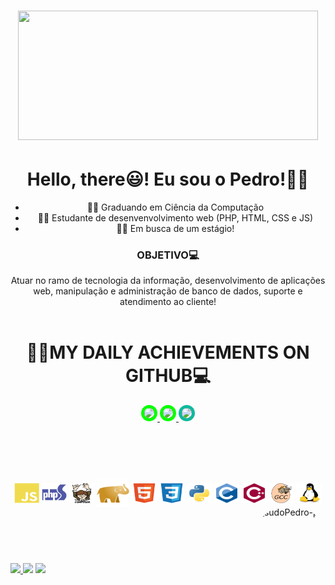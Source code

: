 ###
<main>
  <div class="container">
  <div class="gif-image">
  <h1 align="center">
    <a>
      <img src="https://i.pinimg.com/originals/b4/e3/71/b4e371619042d1e80918d09904e90f7d.gif" width="480" height="207" frameBorder="0" class="giphy-embed">
    </a>
  </h1>
</div>



 <h1 align="center">Hello, there😃! Eu sou o Pedro!🐱‍💻</h1>
 
<div class="sobre">
  <header>
    <ul>
      <li> 👨‍💻 Graduando em Ciência da Computação </li>
      <li> 🐱‍👤 Estudante de desenvenvolvimento web (PHP, HTML, CSS e JS) </li>
      <li> 🐱‍🏍 Em busca de um estágio! </li>
    </ul>
    <aside>
      <article>
         <h1>OBJETIVO💻</h1>
            <p> Atuar no ramo de tecnologia da informação, desenvolvimento de aplicações web, manipulação e administração de banco de dados, suporte e atendimento                  ao cliente!</p>
      </article>
    </aside>
  </header> 
</div>


  <div align="center">
    <header>
       <h1> 🐱‍💻MY DAILY ACHIEVEMENTS ON GITHUB💻 </h1>
       <a href="https://github.com/sudoAptIPedro">
       <img style="border: 5px solid rgb(9, 255, 0); border-radius:50px;" height="180em"
          src="https://github-readme-stats.vercel.app/api?username=sudoAptIPedro&show_icons=true&theme=blue-green&include_all_commits=true&count_private=true"/>
       <img style="border: 5px solid rgb(9, 255, 0); border-radius:50px;" height="180em"
          src="https://github-readme-stats.vercel.app/api/top-langs/?username=sudoAptIPedro&layout=compact&langs_count=7&theme=blue-green"/>
       <img style="border: 5px solid rgb(14, 185, 157); border-radius:50px;" height="30em"
          src ="https://img.shields.io/github/followers/sudoAptIPedro.svg?style=social&label=Follow&maxAge=2592000"/> </a>
    </header>
  </div>
  
  <br>
  
<div style="display: inline_block"><br>
  <header>
   <img align="center" alt="sudoPedro-Js" height="32" width="40" src="https://raw.githubusercontent.com/devicons/devicon/master/icons/javascript/javascript-plain.svg">
   <img align="center" alt="sudoPedro-PHP" height="32" width="40" src="https://raw.githubusercontent.com/devicons/devicon/master/icons/phpstorm/phpstorm-plain.svg">
  <img align="center" alt="sudoPedro-COMPOSER" height="32" width="40" src="https://raw.githubusercontent.com/devicons/devicon/master/icons/composer/composer-original.svg">
  <img align="center" alt="sudoPedro-COMPOSER2" height="44" width="52" src="https://raw.githubusercontent.com/devicons/devicon/master/icons/ceylon/ceylon-original.svg">
   <img align="center" alt="sudoPedro-HTML" height="32" width="40" src="https://raw.githubusercontent.com/devicons/devicon/master/icons/html5/html5-original.svg">
   <img align="center" alt="sudoPedro-CSS" height="32" width="40" src="https://raw.githubusercontent.com/devicons/devicon/master/icons/css3/css3-original.svg">
   <img align="center" alt="sudoPedro-Python" height="32" width="40" src="https://raw.githubusercontent.com/devicons/devicon/master/icons/python/python-original.svg">
   <img align="center" alt="sudoPedro-C" height="32" width="40" src="https://raw.githubusercontent.com/devicons/devicon/master/icons/c/c-original.svg">
   <img align="center" alt="sudoPedro-C++" height="32" width="40" src="https://raw.githubusercontent.com/devicons/devicon/master/icons/cplusplus/cplusplus-plain.svg">
   <img align="center" alt="sudoPedro-gnu" height="32" width="40" src="https://raw.githubusercontent.com/devicons/devicon/master/icons/gcc/gcc-original.svg">
   <img align="center" alt="sudoPedro-linux" height="32" width="40" src="https://raw.githubusercontent.com/devicons/devicon/master/icons/linux/linux-original.svg">
   <img align="right" alt="sudoPedro-pic" height="152" style="border-radius:50px;" src="https://cdn.discordapp.com/attachments/872577984173858867/908172704522338344/download20211103224102.png">
  </header>
</div>
  
   <br>
   <br>
    
  <div> 
    <footer>
      <a href="tel:21971292477" target="_blank"><img src="https://img.shields.io/badge/WhatsApp-25D366?style=for-the-badge&logo=whatsapp&logoColor=white" target="_blank">  </a>
      <a href="mailto:2003arthurdacosta8@gmail.com" target="_blank"><img src="https://img.shields.io/badge/Gmail-D14836?style=for-the-badge&logo=gmail&logoColor=white" target="_blank"></a>
      <a href="https://www.linkedin.com/in/pedro-arthur-5518721a5" target="_blank"><img src="https://img.shields.io/badge/LinkedIn-0077B5?style=for-the-badge&logo=linkedin&logoColor=white" target="_blank"></a> 
    </footer>  
  </div>
  </div>
  </main>
 
 
